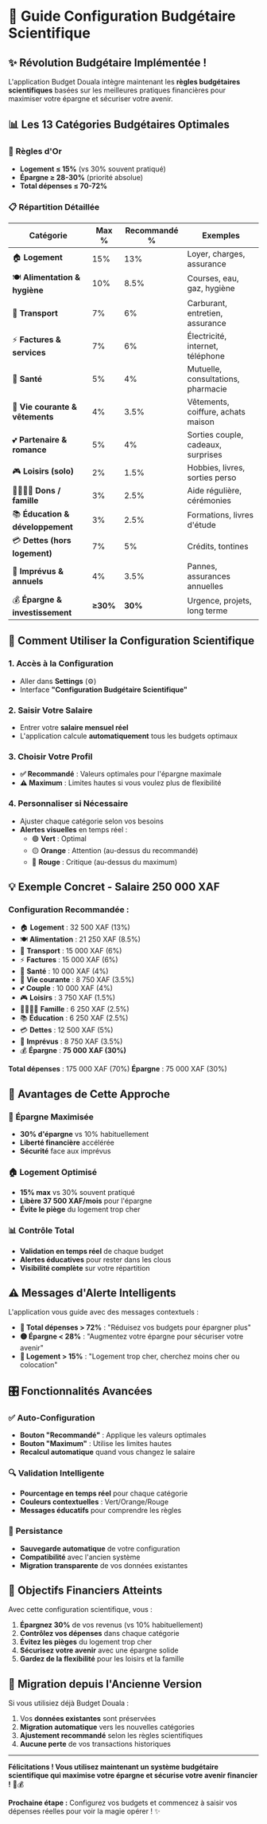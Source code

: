 # 🎯 Guide Configuration Budgétaire Scientifique

## ✨ **Révolution Budgétaire Implémentée !**

L'application Budget Douala intègre maintenant les **règles budgétaires scientifiques** basées sur les meilleures pratiques financières pour maximiser votre épargne et sécuriser votre avenir.

## 📊 **Les 13 Catégories Budgétaires Optimales**

### 🎯 **Règles d'Or**
- **Logement ≤ 15%** (vs 30% souvent pratiqué)
- **Épargne ≥ 28-30%** (priorité absolue)
- **Total dépenses ≤ 70-72%**

### 📋 **Répartition Détaillée**

| Catégorie | Max % | Recommandé % | Exemples |
|-----------|-------|--------------|----------|
| 🏠 **Logement** | 15% | 13% | Loyer, charges, assurance |
| 🍽️ **Alimentation & hygiène** | 10% | 8.5% | Courses, eau, gaz, hygiène |
| 🚗 **Transport** | 7% | 6% | Carburant, entretien, assurance |
| ⚡ **Factures & services** | 7% | 6% | Électricité, internet, téléphone |
| 💊 **Santé** | 5% | 4% | Mutuelle, consultations, pharmacie |
| 👔 **Vie courante & vêtements** | 4% | 3.5% | Vêtements, coiffure, achats maison |
| 💕 **Partenaire & romance** | 5% | 4% | Sorties couple, cadeaux, surprises |
| 🎮 **Loisirs (solo)** | 2% | 1.5% | Hobbies, livres, sorties perso |
| 👨‍👩‍👧‍👦 **Dons / famille** | 3% | 2.5% | Aide régulière, cérémonies |
| 📚 **Éducation & développement** | 3% | 2.5% | Formations, livres d'étude |
| 💳 **Dettes (hors logement)** | 7% | 5% | Crédits, tontines |
| 🔧 **Imprévus & annuels** | 4% | 3.5% | Pannes, assurances annuelles |
| 💰 **Épargne & investissement** | **≥30%** | **30%** | Urgence, projets, long terme |

## 🚀 **Comment Utiliser la Configuration Scientifique**

### 1. **Accès à la Configuration**
- Aller dans **Settings** (⚙️)
- Interface **"Configuration Budgétaire Scientifique"**

### 2. **Saisir Votre Salaire**
- Entrer votre **salaire mensuel réel**
- L'application calcule **automatiquement** tous les budgets optimaux

### 3. **Choisir Votre Profil**
- **✅ Recommandé** : Valeurs optimales pour l'épargne maximale
- **⚠️ Maximum** : Limites hautes si vous voulez plus de flexibilité

### 4. **Personnaliser si Nécessaire**
- Ajuster chaque catégorie selon vos besoins
- **Alertes visuelles** en temps réel :
  - 🟢 **Vert** : Optimal
  - 🟡 **Orange** : Attention (au-dessus du recommandé)
  - 🔴 **Rouge** : Critique (au-dessus du maximum)

## 💡 **Exemple Concret - Salaire 250 000 XAF**

### **Configuration Recommandée :**
- 🏠 **Logement** : 32 500 XAF (13%)
- 🍽️ **Alimentation** : 21 250 XAF (8.5%)
- 🚗 **Transport** : 15 000 XAF (6%)
- ⚡ **Factures** : 15 000 XAF (6%)
- 💊 **Santé** : 10 000 XAF (4%)
- 👔 **Vie courante** : 8 750 XAF (3.5%)
- 💕 **Couple** : 10 000 XAF (4%)
- 🎮 **Loisirs** : 3 750 XAF (1.5%)
- 👨‍👩‍👧‍👦 **Famille** : 6 250 XAF (2.5%)
- 📚 **Éducation** : 6 250 XAF (2.5%)
- 💳 **Dettes** : 12 500 XAF (5%)
- 🔧 **Imprévus** : 8 750 XAF (3.5%)
- 💰 **Épargne** : **75 000 XAF (30%)**

**Total dépenses** : 175 000 XAF (70%)
**Épargne** : 75 000 XAF (30%)

## 🎯 **Avantages de Cette Approche**

### 💪 **Épargne Maximisée**
- **30% d'épargne** vs 10% habituellement
- **Liberté financière** accélérée
- **Sécurité** face aux imprévus

### 🏠 **Logement Optimisé**
- **15% max** vs 30% souvent pratiqué
- **Libère 37 500 XAF/mois** pour l'épargne
- **Évite le piège** du logement trop cher

### 📊 **Contrôle Total**
- **Validation en temps réel** de chaque budget
- **Alertes éducatives** pour rester dans les clous
- **Visibilité complète** sur votre répartition

## ⚠️ **Messages d'Alerte Intelligents**

L'application vous guide avec des messages contextuels :

- **🔴 Total dépenses > 72%** : "Réduisez vos budgets pour épargner plus"
- **🟡 Épargne < 28%** : "Augmentez votre épargne pour sécuriser votre avenir"
- **🔴 Logement > 15%** : "Logement trop cher, cherchez moins cher ou colocation"

## 🎛️ **Fonctionnalités Avancées**

### ✅ **Auto-Configuration**
- **Bouton "Recommandé"** : Applique les valeurs optimales
- **Bouton "Maximum"** : Utilise les limites hautes
- **Recalcul automatique** quand vous changez le salaire

### 🔍 **Validation Intelligente**
- **Pourcentage en temps réel** pour chaque catégorie
- **Couleurs contextuelles** : Vert/Orange/Rouge
- **Messages éducatifs** pour comprendre les règles

### 💾 **Persistance**
- **Sauvegarde automatique** de votre configuration
- **Compatibilité** avec l'ancien système
- **Migration transparente** de vos données existantes

## 🎯 **Objectifs Financiers Atteints**

Avec cette configuration scientifique, vous :

1. **Épargnez 30%** de vos revenus (vs 10% habituellement)
2. **Contrôlez vos dépenses** dans chaque catégorie
3. **Évitez les pièges** du logement trop cher
4. **Sécurisez votre avenir** avec une épargne solide
5. **Gardez de la flexibilité** pour les loisirs et la famille

## 🚀 **Migration depuis l'Ancienne Version**

Si vous utilisiez déjà Budget Douala :
1. Vos **données existantes** sont préservées
2. **Migration automatique** vers les nouvelles catégories
3. **Ajustement recommandé** selon les règles scientifiques
4. **Aucune perte** de vos transactions historiques

---

**Félicitations ! Vous utilisez maintenant un système budgétaire scientifique qui maximise votre épargne et sécurise votre avenir financier !** 🎉💰

**Prochaine étape :** Configurez vos budgets et commencez à saisir vos dépenses réelles pour voir la magie opérer ! ✨

